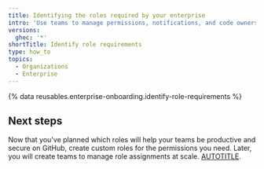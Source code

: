 ```yaml
---
title: Identifying the roles required by your enterprise
intro: 'Use teams to manage permissions, notifications, and code ownership in your organizations.'
versions:
  ghec: '*'
shortTitle: Identify role requirements
type: how_to
topics:
  - Organizations
  - Enterprise
---
```


{% data reusables.enterprise-onboarding.identify-role-requirements %}

## Next steps

Now that you've planned which roles will help your teams be productive and secure on GitHub, create custom roles for the permissions you need. Later, you will create teams to manage role assignments at scale. [AUTOTITLE](/enterprise-onboarding/setting-up-organizations-and-teams/creating-custom-roles).
